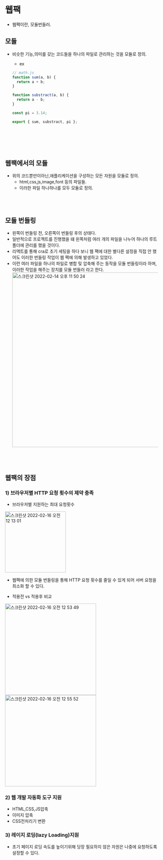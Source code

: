 # 웹팩

- 웹팩이란, 모듈번들러.

## 모듈

- 비슷한 기능,의미를 갖는 코드들을 하나의 파일로 관리하는 것을 모듈로 정의.

  - ex

  ```js
  // math.js
  function sum(a, b) {
    return a + b;
  }

  function substract(a, b) {
    return a - b;
  }

  const pi = 3.14;

  export { sum, substract, pi };
  ```
<br></br>
<br></br>

## 웹팩에서의 모듈

- 위의 코드뿐만이아닌,애플리케이션을 구성하는 모든 자원을 모듈로 정의.
  - html,css,js,image,font 등의 파일들.
  - 이러한 파일 하나하나를 모두 모듈로 정의.
<br></br>
<br></br>

## 모듈 번들링

- 왼쪽이 번들링 전, 오른쪽이 번들링 후의 상태다.
- 일반적으로 프로젝트를 진행했을 떄 왼쪽처럼 여러 개의 파일을 나누어 하나의 루트 폴더에 관리를 했을 것이다.
- 리액트를 통해 cra로 초기 세팅을 하다 보니 웹 팩에 대한 별다른 설정을 직접 안 했어도 이러한 번들링 작업이 웹 팩에 의해 발생하고 있었다.
- 이런 여러 파일을 하나의 파일로 병합 및 압축해 주는 동작을 모듈 번들링이라 하며, 이러한 작업을 해주는 장치를 모듈 번들러 라고 한다.
  <img width="573" alt="스크린샷 2022-02-14 오후 11 50 24" src="https://user-images.githubusercontent.com/58588011/153887435-6d5c7e29-2ee3-436e-905a-cf1ea3874b92.png">
<br></br>
<br></br>

## 웹팩의 장점

### 1) 브라우저별 HTTP 요청 횟수의 제약 충족

- 브라우저별 지원하는  최대 요청횟수
<img width="200" alt="스크린샷 2022-02-16 오전 12 13 01" src="https://user-images.githubusercontent.com/58588011/154090823-3c264a36-b1f3-4f21-95d6-ab139bcb997a.png">

- 웹팩에 의한 모듈 번들링을 통해 HTTP 요청 횟수를 줄일 수 있게 되어 서버 요청을 최소화 할 수 있다.

- 적용전 vs 적용후 비교
<p align='start'>
<img width="300" alt="스크린샷 2022-02-16 오전 12 53 49" src="https://user-images.githubusercontent.com/58588011/154099580-865a46a4-35cc-4a03-9bae-c3f05b3e20d8.png">
<img width="300" alt="스크린샷 2022-02-16 오전 12 55 52" src="https://user-images.githubusercontent.com/58588011/154099556-ed8503bc-0091-4c03-8ea6-cffa0eafe9c0.png">
</p>

### 2) 웹 개발 자동화 도구 지원

- HTML,CSS,JS압축
- 이미지 압축
- CSS전처리기 변환

### 3) 레이지 로딩(lazy Loading)지원

- 초기 페이지 로딩 속도를 높이기위해 당장 필요하지 않은 자원은 나중에 요청하도록 설정할 수 있다.
